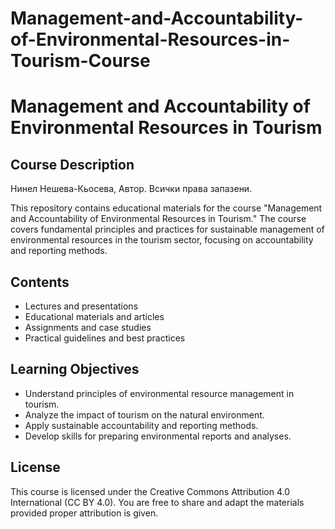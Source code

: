 # Management-and-Accountability-of-Environmental-Resources-in-Tourism-Course
# Management and Accountability of Environmental Resources in Tourism

## Course Description
Нинел Нешева-Кьосева, Автор. Всички права запазени.

This repository contains educational materials for the course "Management and Accountability of Environmental Resources in Tourism." The course covers fundamental principles and practices for sustainable management of environmental resources in the tourism sector, focusing on accountability and reporting methods.

## Contents

- Lectures and presentations  
- Educational materials and articles  
- Assignments and case studies  
- Practical guidelines and best practices  

## Learning Objectives

- Understand principles of environmental resource management in tourism.  
- Analyze the impact of tourism on the natural environment.  
- Apply sustainable accountability and reporting methods.  
- Develop skills for preparing environmental reports and analyses.  

## License

This course is licensed under the Creative Commons Attribution 4.0 International (CC BY 4.0). You are free to share and adapt the materials provided proper attribution is given.


